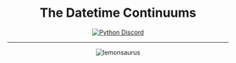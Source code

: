 <!-- markdownlint-configure-file {
    "MD033": false,
    "MD041": false
} -->

<div align="center">

# The Datetime Continuums

[![Python Discord](https://raw.githubusercontent.com/python-discord/branding/main/logos/badge/badge_128x43.png)](https://www.pythondiscord.com/)
<hr/>

![lemonsaurus](https://raw.githubusercontent.com/python-discord/branding/main/emotes/other/dist/lemonsaurus.png)
<div>
